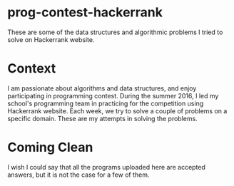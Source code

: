 # prog-contest-hackerrank
These are some of the data structures and algorithmic problems I tried to solve on Hackerrank website.

# Context
I am passionate about algorithms and data structures, and enjoy participating in programming contest. During the summer 2016, I led my school's programming team in practicing for the competition using Hackerrank website. Each week, we try to solve a couple of problems on a specific domain. These are my attempts in solving the problems.

# Coming Clean
I wish I could say that all the programs uploaded here are accepted answers, but it is not the case for a few of them.
